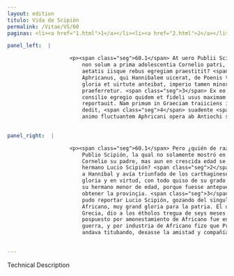 ```yaml
---
layout: edition
titulo: Vida de Scipión
permalink: /Vitae/VS/60
paginas: <li><a href="1.html">1</a></li><li><a href="2.html">2</a></li><li><a href="3.html">3</a></li><li><a href="4.html">4</a></li><li><a href="5.html">5</a></li><li><a href="6.html">6</a></li><li><a href="7.html">7</a></li><li><a href="8.html">8</a></li><li><a href="9.html">9</a></li><li><a href="10.html">10</a></li><li><a href="11.html">11</a></li><li><a href="12.html">12</a></li><li><a href="13.html">13</a></li><li><a href="14.html">14</a></li><li><a href="15.html">15</a></li><li><a href="16.html">16</a></li><li><a href="17.html">17</a></li><li><a href="18.html">18</a></li><li><a href="19.html">19</a></li><li><a href="20.html">20</a></li><li><a href="21.html">21</a></li><li><a href="22.html">22</a></li><li><a href="23.html">23</a></li><li><a href="24.html">24</a></li><li><a href="25.html">25</a></li><li><a href="26.html">26</a></li><li><a href="27.html">27</a></li><li><a href="28.html">28</a></li><li><a href="29.html">29</a></li><li><a href="30.html">30</a></li><li><a href="31.html">31</a></li><li><a href="32.html">32</a></li><li><a href="33.html">33</a></li><li><a href="34.html">34</a></li><li><a href="35.html">35</a></li><li><a href="36.html">36</a></li><li><a href="37.html">37</a></li><li><a href="38.html">38</a></li><li><a href="39.html">39</a></li><li><a href="40.html">40</a></li><li><a href="41.html">41</a></li><li><a href="42.html">42</a></li><li><a href="43.html">43</a></li><li><a href="44.html">44</a></li><li><a href="45.html">45</a></li><li><a href="46.html">46</a></li><li><a href="47.html">47</a></li><li><a href="48.html">48</a></li><li><a href="49.html">49</a></li><li><a href="50.html">50</a></li><li><a href="51.html">51</a></li><li><a href="52.html">52</a></li><li><a href="53.html">53</a></li><li><a href="54.html">54</a></li><li><a href="55.html">55</a></li><li><a href="56.html">56</a></li><li><a href="57.html">57</a></li><li><a href="58.html">58</a></li><li><a href="59.html">59</a></li><li><a href="60.html">60</a></li><li><a href="61.html">61</a></li><li><a href="62.html">62</a></li><li><a href="63.html">63</a></li><li><a href="64.html">64</a></li><li><a href="65.html">65</a></li><li><a href="66.html">66</a></li><li><a href="67.html">67</a></li><li><a href="68.html">68</a></li><li><a href="69.html">69</a></li><li><a href="70.html">70</a></li><li><a href="71.html">71</a></li><li><a href="72.html">72</a></li><li><a href="73.html">73</a></li><li><a href="74.html">74</a></li>

panel_left:  |

                    <p><span class="seg">60.1</span> At uero Publii Scipionis pietatem quis non iure miretur, quam
                        non solum a prima adolescentia Cornelio patri, sed etiam Lucii fratri id
                        aetatis iisque rebus egregiam praestitit? <span class="seg">2</span> Et quamquam erat
                        Aphricanus, qui Hannibalem uicerat, de Poenis triumpharat, omnes belli
                        gloria et uirtute anteibat, imperio tamen minoris natu se sponte <span class="tooltip">summissit<span class="tooltiptext">submisit <span class="siglas">F M P R S W r s</span> sumpsit <span class="siglas">U</span> </span></span>, ut is in honore obtinendae prouinciae gratioso collegae
                        praeferretur. <span class="seg">3</span> Ex eo autem bello Lucio Scipio consul Aphricani
                        consilio egregio quidem et fideli usus maximam gloriam in patriam
                        reportauit. Nam primum in Graeciam traiiciens indutias sex mensium Aetholis
                        dedit, <span class="seg">4</span> suadente <span class="tooltip">Aphricano posthabitis<span class="tooltiptext">Affricano ut posthabitis <span class="siglas">F N P S U W</span> </span></span> omnibus Asiam caput belli peteret, Prusiam deinde Bithiniae regem
                        animo fluctuantem Aphricani opera ab Antiochi societate <span class="tooltip">auertit<span class="tooltiptext">aduertit <span class="siglas">U</span> </span></span>.</p>
                

panel_right:  |

                    <p><span class="seg">60.1</span> Pero ¿quién de razón no terná en maravilla la piedad de
                        Publio Scipión, la qual no solamente mostró en su primera adolescencia a
                        Cornelio su padre, mas aun en crescida edad se ovo tan piadosamente con su
                        hermano Lucio Scipión? <span class="seg">2</span> Y aunque el Africano era el que venciera
                        a Hanníbal y avía triunfado de los carthagineses, y era delantero a todos en
                        gloria y en virtud, con todo quiso de su grado someterse a la capitanía de
                        su hermano menor de edad, porque fuesse antepuesto en honra graçiosa de
                        obtener la provinçia. <span class="seg">3</span> Ca <a href="../public/images/1491/190r.jpg" target="new"><img class="facs" src="https://alfonsodepalencia.github.io/Vitae/public/images/facs_icon.jpg"/></a>[190r,a] de aquella guerra
                        pudo reportar Lucio Scipión, gozando del singular y leal consejo del
                        Africano, muy grand gloria para la patria. El qual, primero passando en
                        Grecia, dio a los étholos tregua de seys meses. <span class="seg">4</span> Y todo lo ál
                        pospuesto por amonestamiento de Africano fue en Asia contra la cabeça de la
                        guerra, y por industria de Africano fizo que Prusia, rey de Bithynia, que
                        andava titubando, dexasse la amistad y compañía de Anthíoco.</p>
                

---
```


Technical Description 
